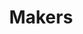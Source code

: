 ---
layout: page
title: Makers
permalink: /makers/
short-description: founders, coders and organizers building new things in the law
categories: people-class
---